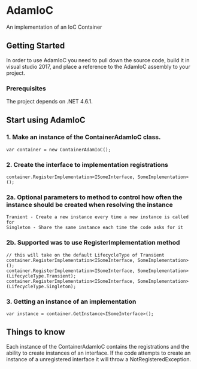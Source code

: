 # AdamIoC
An implementation of an IoC Container

## Getting Started
In order to use AdamIoC you need to pull down the source code, build it in visual studio 2017, and place a reference to the AdamIoC assembly to your project.

### Prerequisites 
The project depends on .NET 4.6.1.

## Start using AdamIoC

### 1. Make an instance of the ContainerAdamIoC class.
```
var container = new ContainerAdamIoC();
```

### 2. Create the interface to implementation registrations
```
container.RegisterImplementation<ISomeInterface, SomeImplementation>();
```

### 2a. Optional parameters to method to control how often the instance should be created when resolving the instance
```
Tranient - Create a new instance every time a new instance is called for
Singleton - Share the same instance each time the code asks for it
```
### 2b. Supported was to use RegisterImplementation method
```
// this will take on the default LifecycleType of Transient
container.RegisterImplementation<ISomeInterface, SomeImplementation>(); 
container.RegisterImplementation<ISomeInterface, SomeImplementation>(LifecycleType.Transient);
container.RegisterImplementation<ISomeInterface, SomeImplementation>(LifecycleType.Singleton);
```

### 3. Getting an instance of an implementation
```
var instance = container.GetInstance<ISomeInterface>();
```

## Things to know
Each instance of the ContainerAdamIoC contains the registrations and the ability to create instances of an interface. If the code attempts to create an instance of a unregistered interface it will throw a NotRegisteredException.
